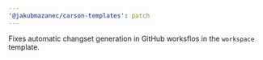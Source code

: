 ```yaml
---
'@jakubmazanec/carson-templates': patch
---
```


Fixes automatic changset generation in GitHub worksflos in the `workspace` template.
